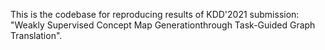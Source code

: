 This is the codebase for reproducing results of KDD'2021 submission: "Weakly Supervised Concept Map Generationthrough Task-Guided Graph Translation".

